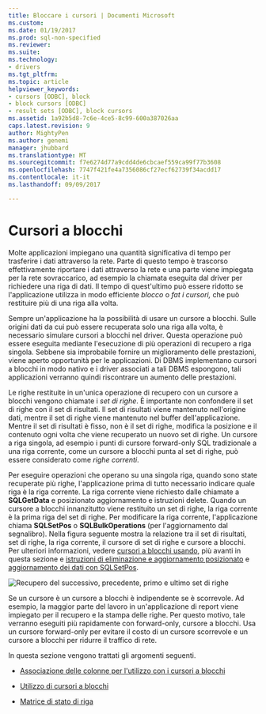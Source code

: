 ```yaml
---
title: Bloccare i cursori | Documenti Microsoft
ms.custom: 
ms.date: 01/19/2017
ms.prod: sql-non-specified
ms.reviewer: 
ms.suite: 
ms.technology:
- drivers
ms.tgt_pltfrm: 
ms.topic: article
helpviewer_keywords:
- cursors [ODBC], block
- block cursors [ODBC]
- result sets [ODBC], block cursors
ms.assetid: 1a92b5d8-7c6e-4ce5-8c99-600a387026aa
caps.latest.revision: 9
author: MightyPen
ms.author: genemi
manager: jhubbard
ms.translationtype: MT
ms.sourcegitcommit: f7e6274d77a9cdd4de6cbcaef559ca99f77b3608
ms.openlocfilehash: 7747f421fe4a7356086cf27ecf62739f34acdd17
ms.contentlocale: it-it
ms.lasthandoff: 09/09/2017

---
```

# <a name="block-cursors"></a>Cursori a blocchi
Molte applicazioni impiegano una quantità significativa di tempo per trasferire i dati attraverso la rete. Parte di questo tempo è trascorso effettivamente riportare i dati attraverso la rete e una parte viene impiegata per la rete sovraccarico, ad esempio la chiamata eseguita dal driver per richiedere una riga di dati. Il tempo di quest'ultimo può essere ridotto se l'applicazione utilizza in modo efficiente *blocco* o *fat* *i cursori,* che può restituire più di una riga alla volta.  
  
 Sempre un'applicazione ha la possibilità di usare un cursore a blocchi. Sulle origini dati da cui può essere recuperata solo una riga alla volta, è necessario simulare cursori a blocchi nel driver. Questa operazione può essere eseguita mediante l'esecuzione di più operazioni di recupero a riga singola. Sebbene sia improbabile fornire un miglioramento delle prestazioni, viene aperto opportunità per le applicazioni. Di DBMS implementano cursori a blocchi in modo nativo e i driver associati a tali DBMS espongono, tali applicazioni verranno quindi riscontrare un aumento delle prestazioni.  
  
 Le righe restituite in un'unica operazione di recupero con un cursore a blocchi vengono chiamate i *set di righe*. È importante non confondere il set di righe con il set di risultati. Il set di risultati viene mantenuto nell'origine dati, mentre il set di righe viene mantenuto nel buffer dell'applicazione. Mentre il set di risultati è fisso, non è il set di righe, modifica la posizione e il contenuto ogni volta che viene recuperato un nuovo set di righe. Un cursore a riga singola, ad esempio i punti di cursore forward-only SQL tradizionale a una riga corrente, come un cursore a blocchi punta al set di righe, può essere considerato come *righe correnti*.  
  
 Per eseguire operazioni che operano su una singola riga, quando sono state recuperate più righe, l'applicazione prima di tutto necessario indicare quale riga è la riga corrente. La riga corrente viene richiesto dalle chiamate a **SQLGetData** e posizionato aggiornamento e istruzioni delete. Quando un cursore a blocchi innanzitutto viene restituito un set di righe, la riga corrente è la prima riga del set di righe. Per modificare la riga corrente, l'applicazione chiama **SQLSetPos** o **SQLBulkOperations** (per l'aggiornamento dal segnalibro). Nella figura seguente mostra la relazione tra il set di risultati, set di righe, la riga corrente, il cursore di set di righe e cursore a blocchi. Per ulteriori informazioni, vedere [cursori a blocchi usando](../../../odbc/reference/develop-app/using-block-cursors.md), più avanti in questa sezione e [istruzioni di eliminazione e aggiornamento posizionato](../../../odbc/reference/develop-app/positioned-update-and-delete-statements.md) e [aggiornamento dei dati con SQLSetPos](../../../odbc/reference/develop-app/updating-data-with-sqlsetpos.md).  
  
 ![Recupero del successivo, precedente, primo e ultimo set di righe](../../../odbc/reference/develop-app/media/pr20_2.gif "pr20_2")  
  
 Se un cursore è un cursore a blocchi è indipendente se è scorrevole. Ad esempio, la maggior parte del lavoro in un'applicazione di report viene impiegato per il recupero e la stampa delle righe. Per questo motivo, tale verranno eseguiti più rapidamente con forward-only, cursore a blocchi. Usa un cursore forward-only per evitare il costo di un cursore scorrevole e un cursore a blocchi per ridurre il traffico di rete.  
  
 In questa sezione vengono trattati gli argomenti seguenti.  
  
-   [Associazione delle colonne per l'utilizzo con i cursori a blocchi](../../../odbc/reference/develop-app/binding-columns-for-use-with-block-cursors.md)  
  
-   [Utilizzo di cursori a blocchi](../../../odbc/reference/develop-app/using-block-cursors.md)  
  
-   [Matrice di stato di riga](../../../odbc/reference/develop-app/row-status-array.md)

